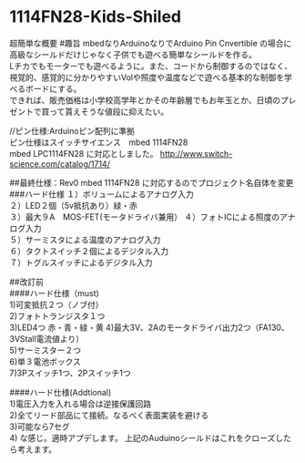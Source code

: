 1114FN28-Kids-Shiled
==================================
超簡単な概要
#趣旨
mbedなりArduinoなりでArduino Pin Cnvertible の場合に高級なシールドだけじゃなく子供でも遊べる簡単なシールドを作る。  
Lチカでもモーターでも遊べるように。また、コードから制御するのではなく、視覚的、感覚的に分かりやすいVolや照度や温度などで遊べる基本的な制御を学べるボードにする。  
できれば、販売価格は小学校高学年とかその年齢層でもお年玉とか、日頃のプレゼントで買って貰えそうな値段に抑えたい。  

//ピン仕様:Arduinoピン配列に準拠  
ピン仕様はスイッチサイエンス　mbed 1114FN28  
mbed LPC1114FN28  に対応としました。
http://www.switch-science.com/catalog/1714/  

##最終仕様：Rev0
mbed 1114FN28 に対応するのでプロジェクト名自体を変更
###ハード仕様
１）ボリュームによるアナログ入力  
２）LED２個（5v抵抗あり）緑・赤  
３）最大９A　MOS-FET(モータドライバ兼用） 
４）フォトICによる照度のアナログ入力  
５）サーミスタによる温度のアナログ入力  
６）タクトスイッチ２個によるデジタル入力  
７）トグルスイッチによるデジタル入力  


##改訂前  
####ハード仕様（must)  
1)可変抵抗２つ（ノブ付）  
2)フォトトランジスタ１つ  
3)LED4つ  赤・青・緑・黄
4)最大3V、2Aのモータドライバ出力2つ（FA130、3VStall電流値より）  
5)サーミスター２つ  
6)単３電池ボックス  
7)3Pスイッチ1つ、2Pスイッチ1つ  

####ハード仕様(Addtional)  
1)電圧入力を入れる場合は逆接保護回路  
2)全てリード部品にて接続。なるべく表面実装を避ける  
3)可能なら7セグ  
4)
な感じ。適時アプデします。 
上記のAuduinoシールドはこれをクローズしたら考えます。
